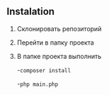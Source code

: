 ## Instalation

1. Склонировать репозиторий
2. Перейти в папку проекта
3. В папке проекта выполнить

    -`composer install`

    -`php main.php`

